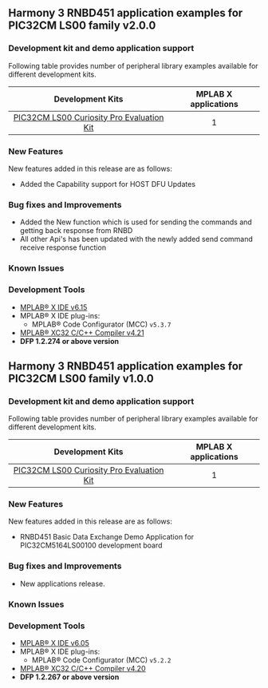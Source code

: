﻿## Harmony 3 RNBD451 application examples for PIC32CM LS00 family  v2.0.0

### Development kit and demo application support

Following table provides number of peripheral library examples available for different development kits.

| Development Kits  | MPLAB X applications |
|:-----------------:|:-------------------:|
| [PIC32CM LS00 Curiosity Pro Evaluation Kit]()  | 1 |

### New Features

New features added in this release are as follows:

- Added the Capability support for HOST DFU Updates


### Bug fixes and Improvements
- Added the New function which is used for sending the commands and getting back response from RNBD
- All other Api's has been updated with the newly added send command receive response function


### Known Issues


### Development Tools

- [MPLAB® X IDE v6.15](https://www.microchip.com/mplab/mplab-x-ide)
- MPLAB® X IDE plug-ins:
  - MPLAB® Code Configurator (MCC) `v5.3.7`
- [MPLAB® XC32 C/C++ Compiler v4.21](https://www.microchip.com/mplab/compilers)
- **DFP 1.2.274 or above version**


## Harmony 3 RNBD451 application examples for PIC32CM LS00 family  v1.0.0

### Development kit and demo application support

Following table provides number of peripheral library examples available for different development kits.

| Development Kits  | MPLAB X applications |
|:-----------------:|:-------------------:|
| [PIC32CM LS00 Curiosity Pro Evaluation Kit]()  | 1 |

### New Features

New features added in this release are as follows:

- RNBD451 Basic Data Exchange Demo Application for PIC32CM5164LS00100 development board


### Bug fixes and Improvements
- New applications release.


### Known Issues


### Development Tools

- [MPLAB® X IDE v6.05](https://www.microchip.com/mplab/mplab-x-ide)
- MPLAB® X IDE plug-ins:
  - MPLAB® Code Configurator (MCC) `v5.2.2`
- [MPLAB® XC32 C/C++ Compiler v4.20](https://www.microchip.com/mplab/compilers)
- **DFP 1.2.267 or above version**

